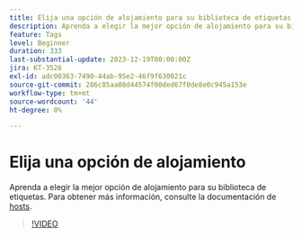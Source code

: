 ```yaml
---
title: Elija una opción de alojamiento para su biblioteca de etiquetas
description: Aprenda a elegir la mejor opción de alojamiento para su biblioteca de etiquetas.
feature: Tags
level: Beginner
duration: 333
last-substantial-update: 2023-12-19T00:00:00Z
jira: KT-3526
exl-id: adc00363-7490-44ab-95e2-46f9f630021c
source-git-commit: 286c85aa88d44574f00ded67f0de8e0c945a153e
workflow-type: tm+mt
source-wordcount: '44'
ht-degree: 0%

---
```


# Elija una opción de alojamiento

Aprenda a elegir la mejor opción de alojamiento para su biblioteca de etiquetas. Para obtener más información, consulte la documentación de [hosts](https://experienceleague.adobe.com/docs/experience-platform/tags/publish/hosts/hosts-overview.html?lang=es).

>[!VIDEO](https://video.tv.adobe.com/v/28728/?learn=on&enablevpops)
